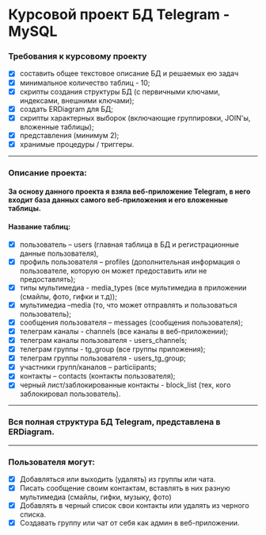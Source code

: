 # Курсовой проект БД Telegram - MySQL

### Требования к курсовому проекту

- [x] cоставить общее текстовое описание БД и решаемых ею задач
- [x] минимальное количество таблиц - 10;
- [x] скрипты создания структуры БД (с первичными ключами, индексами, внешними ключами);
- [x] создать ERDiagram для БД;
- [x] скрипты характерных выборок (включающие группировки, JOIN'ы, вложенные таблицы);
- [x] представления (минимум 2);
- [x] хранимые процедуры / триггеры.

___

### Описание проекта:
#### За основу данного проекта я взяла веб-приложение Telegram, в него входит база данных самого веб-приложения и его вложенные таблицы.
#### Название таблиц:
- [x] пользователь – users (главная таблица в БД и регистрационные данные пользователя),
- [x] профиль пользователя – profiles (дополнительная информация о пользователе, которую он может предоставить или не предоставлять);
- [x] типы мультимедиа - media_types (все мультимедиа в приложении (смайлы, фото, гифки и т.д));
- [x] мультимедиа –media (то, что может отправлять и пользоваться пользователь);
- [x] сообщения пользователя – messages (сообщения пользователя);
- [x] телеграм каналы - channels (все каналы в веб-приложении);
- [x] телеграм каналы пользователя - users_channels;
- [x] телеграм группы - tg_group (все группы приложения);
- [x] телеграм группы пользователя -  users_tg_group;
- [x] участники групп/каналов – particiipants;
- [x] контакты – contacts (контакты пользователя);
- [x] черный лист/заблокированные контакты - block_list (тех, кого заблокировал пользователь).
___
### Вся полная структура БД Telegram, представлена в ERDiagram.
___
### Пользователя могут:
- [x] Добавляться или выходить (удалять) из группы или чата.
- [x] Писать сообщение своим контактам, вставлять в них разную мультимедиа (смайлы, гифки, музыку, фото)
- [x] Добавлять в черный список свои контакты или удалять из черного списка.
- [x] Создавать группу или чат от себя как админ в веб-приложении.
